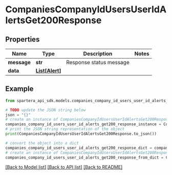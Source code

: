 # CompaniesCompanyIdUsersUserIdAlertsGet200Response


## Properties

Name | Type | Description | Notes
------------ | ------------- | ------------- | -------------
**message** | **str** | Response status message | 
**data** | [**List[Alert]**](Alert.md) |  | 

## Example

```python
from spartera_api_sdk.models.companies_company_id_users_user_id_alerts_get200_response import CompaniesCompanyIdUsersUserIdAlertsGet200Response

# TODO update the JSON string below
json = "{}"
# create an instance of CompaniesCompanyIdUsersUserIdAlertsGet200Response from a JSON string
companies_company_id_users_user_id_alerts_get200_response_instance = CompaniesCompanyIdUsersUserIdAlertsGet200Response.from_json(json)
# print the JSON string representation of the object
print(CompaniesCompanyIdUsersUserIdAlertsGet200Response.to_json())

# convert the object into a dict
companies_company_id_users_user_id_alerts_get200_response_dict = companies_company_id_users_user_id_alerts_get200_response_instance.to_dict()
# create an instance of CompaniesCompanyIdUsersUserIdAlertsGet200Response from a dict
companies_company_id_users_user_id_alerts_get200_response_from_dict = CompaniesCompanyIdUsersUserIdAlertsGet200Response.from_dict(companies_company_id_users_user_id_alerts_get200_response_dict)
```
[[Back to Model list]](../README.md#documentation-for-models) [[Back to API list]](../README.md#documentation-for-api-endpoints) [[Back to README]](../README.md)


